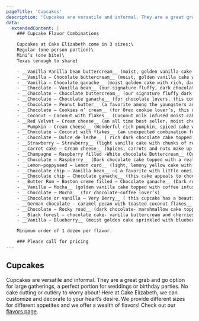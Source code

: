 ```yaml
---
pageTitle: 'Cupcakes'
description: 'Cupcakes are versatile and informal. They are a great grab and go option for large gatherings, a perfect portion for weddings or birthday parties.'
data:
  extendedContent: |
    ### Cupcake Flavor Combinations

    Cupcakes at Cake Elizabeth come in 3 sizes:\
    Regular (one person portion)\
    Mini’s (one bite)\
    Texas (enough to share)

    - __Vanilla Vanilla bean buttercream__ (moist, golden vanilla cake with real vanilla bean infused buttercream frosting)
    - __Vanilla – Chocolate buttercream__ (moist, golden vanilla cake with creamy chocolate buttercream)
    - __Vanilla – Chocolate ganache__ (moist golden cake with rich, dark chocolate ganache)
    - __Chocolate – Vanilla bean__ (our signature fluffy, dark chocolate cake with real vanilla bean infused buttercream frosting)
    - __Chocolate – Chocolate buttercream__ (our signature fluffy dark chocolate cake with creamy chocolate buttercream)
    - __Chocolate – Chocolate ganache__ (for chocolate lovers, this combination is rich and decadent)
    - __Chocolate – Peanut butter__ (a favorite among the youngsters and the men! This peanut butter frosting is killer! )
    - __Chocolate – Cookies n’ cream__ (for Oreo cookie lover’s, this dark chocolate cupcake is topped with buttercream made with mashed Oreo cookies)
    - __Coconut – Coconut with flakes__ (Coconut milk infused moist cake topped with creamy icing and sweet coconut flakes…my favorite!)
    - __Red Velvet – Cream cheese__ (an all time best seller, moist cherry-chocolate cake with rich cream cheese icing)
    - __Pumpkin – Cream cheese__ (Wonderful rich pumpkin, spiced cake with luscious creamy frosting…yum)
    - __Chocolate – Coconut with flakes__ (an unexpected combination for your taste buds, moist, dark chocolate cake with coconut milk infused frosting and sweet coconut flakes.)
    - __Chocolate – Dulce de leche__ ( rich dark chocolate cake topped with a typical South American concoction that resembles caramel but is basically a custard.)
    - __Strawberry – Strawberry__ (light vanilla cake with chunks of real strawberries topped with a wonderful real fruit buttercream…to die for!)
    - __Carrot cake – Cream cheese__ (Spices, carrots and nuts make up this light and fluffy cake, topped with rich cream cheese icing…can be made w/o nuts!)
    - __Champagne – Raspberry filled -White chocolate Buttercream__ (Our signature champagne infused yellow cake, filled with homemade raspberry preserves and topped with a creamy white chocolate frosting.)
    - __Chocolate – Raspberry__ (Dark chocolate cake topped with a real fruit buttercream…excellent.)
    - __Lemon-poppyseed – Lemon curd__ (light, lemony yellow cake with plenty of poppyseeds to give it a nutty flavor, topped with a home made lemon curd buttercream…..tart and sweet at the same time!)
    - __Chocolate chip – Vanilla bean__ –( a favorite with little ones, this cake is sprinkled with mini chocolate morsels and topped with a creamy vanilla bean buttercream.)
    - __Chocolate chip – Chocolate ganache__ (this cake appeals to chocolate lover’s big and small!)
    - __Butter Rum – Boston creme filled – Chocolate ganache__ (Dark rum is added to this wonderful golden cake, which is then filled with Boston crème and topped with rich dark ganache.)
    - __Vanilla – Mocha__ (golden vanilla cake topped with coffee infused buttercream for coffee lover’s!)
    - __Chocolate – Mocha__ (for chocolate-coffee lover’s)
    - __Chocolate or vanilla – Very Berry__ ( this cupcake has a beautiful presentation and is on the lighter side, chocolate or vanilla cake, topped with our delicious cream cheese frosting and garnished with mixed berries on top….a good end to a heavy meal!)
    - __German chocolate – caramel pecan with toasted coconut flakes__ (Milk chocolate cake, topped with a gooey caramel pecan buttercream and covered with toasted coconut flakes.)
    - __Chocolate – Rocky road__ (dark chocolate- marshmallow cake topped with a rich vanilla bean frosting and garnished with caramel, chocolate mini morsels, toasted walnuts and drizzled with chocolate ganache.)
    - __Black forest – chocolate cake- vanilla buttercream and cherries__ (dark chocolate cake topped with a creamy vanilla bean frosting and garnished with cherries.)
    - __Vanilla – Blueberry__ (moist golden cake sprinkled with blueberries with real fruit buttercream icing.)

    Minimum order of 1 dozen per flavor.

    ### Please call for pricing
---
```


## Cupcakes

Cupcakes are versatile and informal. They are a great grab and go option for large gatherings, a perfect
portion for weddings or birthday parties. No cake cutting or cutlery to worry about! Here at Cake Elizabeth,
we can customize and decorate to your heart’s desire. We provide different sizes for different appetites and
we offer a wealth of flavors! Check out our [flavors page](/cake-pricing-flavors).
